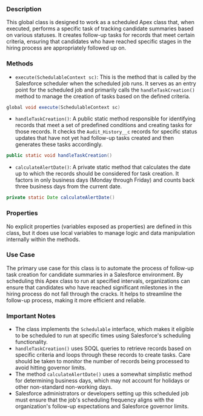 ### Description

This global class is designed to work as a scheduled Apex class that, when executed, performs a specific task of tracking candidate summaries based on various statuses. It creates follow-up tasks for records that meet certain criteria, ensuring that candidates who have reached specific stages in the hiring process are appropriately followed up on.

### Methods

- `execute(SchedulableContext sc)`: This is the method that is called by the Salesforce scheduler when the scheduled job runs. It serves as an entry point for the scheduled job and primarily calls the `handleTaskCreation()` method to manage the creation of tasks based on the defined criteria.

```java
global void execute(SchedulableContext sc)
```

- `handleTaskCreation()`: A public static method responsible for identifying records that meet a set of predefined conditions and creating tasks for those records. It checks the `Audit_History__c` records for specific status updates that have not yet had follow-up tasks created and then generates these tasks accordingly.

```java
public static void handleTaskCreation()
```

- `calculateAlertDate()`: A private static method that calculates the date up to which the records should be considered for task creation. It factors in only business days (Monday through Friday) and counts back three business days from the current date.

```java
private static Date calculateAlertDate()
```

### Properties

No explicit properties (variables exposed as properties) are defined in this class, but it does use local variables to manage logic and data manipulation internally within the methods.

### Use Case

The primary use case for this class is to automate the process of follow-up task creation for candidate summaries in a Salesforce environment. By scheduling this Apex class to run at specified intervals, organizations can ensure that candidates who have reached significant milestones in the hiring process do not fall through the cracks. It helps to streamline the follow-up process, making it more efficient and reliable.

### Important Notes

- The class implements the `Schedulable` interface, which makes it eligible to be scheduled to run at specific times using Salesforce's scheduling functionality.
- `handleTaskCreation()` uses SOQL queries to retrieve records based on specific criteria and loops through these records to create tasks. Care should be taken to monitor the number of records being processed to avoid hitting governor limits.
- The method `calculateAlertDate()` uses a somewhat simplistic method for determining business days, which may not account for holidays or other non-standard non-working days.
- Salesforce administrators or developers setting up this scheduled job must ensure that the job's scheduling frequency aligns with the organization's follow-up expectations and Salesforce governor limits.